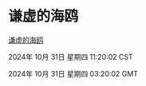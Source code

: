 # 谦虚的海鸥
[谦虚的海鸥](http://219.139.197.74:56308/qxdho/course/base/hotlink/index.php)

2024年 10月 31日 星期四 11:20:02 CST

2024年 10月 31日 星期四 03:20:02 GMT
